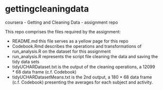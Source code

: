 gettingcleaningdata
===================

coursera - Getting and Cleaning Data - assignment repo

This repo comprises the files required by the assignment:
* README.md  this file serves as a yellow page for this repo
* Codebook.Rmd  describes the operations and transformations of run_analysis.R on the dataset for this assignment
* run_analysis.R represents the script file cleaning the data and saving the tidy data sets
* tidyUCHARDataset.txt  is the output of the cleaning operations, a 12099 * 68 data frame (c.f. Codebook)
* tidyUCHARDatasetMeans.txt is the 2nd output, a 180 * 68 data frame (c.f. Codebook) presenting the averages for each subject and activity.
